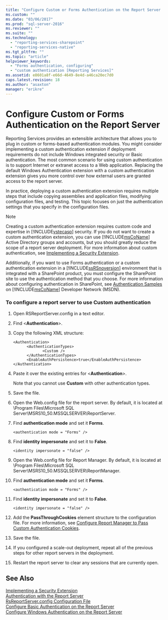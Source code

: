 ```yaml
---
title: "Configure Custom or Forms Authentication on the Report Server | Microsoft Docs"
ms.custom: ""
ms.date: "03/06/2017"
ms.prod: "sql-server-2016"
ms.reviewer: ""
ms.suite: ""
ms.technology: 
  - "reporting-services-sharepoint"
  - "reporting-services-native"
ms.tgt_pltfrm: ""
ms.topic: "article"
helpviewer_keywords: 
  - "Forms authentication, configuring"
  - "custom authentication [Reporting Services]"
ms.assetid: e8601a8f-e66d-4649-8e4d-a46ca20ec7d0
caps.latest.revision: 18
ms.author: "asaxton"
manager: "erikre"
---
```

# Configure Custom or Forms Authentication on the Report Server
  Reporting Services provides an extensible architecture that allows you to plug in custom or forms-based authentication modules. You might consider implementing a custom authentication extension if deployment requirements do not include Windows integrated security or Basic authentication. The most common scenario for using custom authentication is to support Internet or extranet access to a Web application. Replacing the default Windows Authentication extension with a custom authentication extension gives you more control over how external users are granted access to the report server.  
  
 In practice, deploying a custom authentication extension requires multiple steps that include copying assemblies and application files, modifying configuration files, and testing. This topic focuses on just the authentication settings that you specify in the configuration files.  
  
> [!NOTE]  
>  Creating a custom authentication extension requires custom code and expertise in [!INCLUDE[vstecasp](../../database-engine/configure/windows/includes/vstecasp-md.md)] security. If you do not want to create a custom authentication extension, you can use [!INCLUDE[msCoName](../../advanced-analytics/r-services/tutorials/includes/msconame-md.md)] Active Directory groups and accounts, but you should greatly reduce the scope of a report server deployment. For more information about custom authentication, see [Implementing a Security Extension](../../reporting-services/extensions/security-extension/implementing-a-security-extension.md).  
  
 Additionally, if you want to use Forms authentication or a custom authentication extension in a [!INCLUDE[ssRSnoversion](../../advanced-analytics/r-services/includes/ssrsnoversion-md.md)] environment that is integrated with a SharePoint product, you must configure the SharePoint site to use the authentication method that you choose. For more information about configuring authentication in SharePoint, see [Authentication Samples](http://go.microsoft.com/fwlink/?LinkId=115575) on [!INCLUDE[msCoName](../../advanced-analytics/r-services/tutorials/includes/msconame-md.md)] Developer Network (MSDN).  
  
### To configure a report server to use Custom authentication  
  
1.  Open RSReportServer.config in a text editor.  
  
2.  Find \<**Authentication**>.  
  
3.  Copy the following XML structure:  
  
    ```  
    <Authentication>  
          <AuthenticationTypes>  
                 <Custom />  
          </AuthenticationTypes>  
          <EnableAuthPersistence>true</EnableAuthPersistence>  
    </Authentication>  
    ```  
  
4.  Paste it over the existing entries for \<**Authentication**>.  
  
     Note that you cannot use **Custom** with other authentication types.  
  
5.  Save the file.  
  
6.  Open the Web.config file for the report server. By default, it is located at \Program Files\Microsoft SQL Server\MSRS10_50.MSSQLSERVER\ReportServer.  
  
7.  Find **authentication mode** and set it **Forms**.  
  
    ```  
    <authentication mode = "Forms" />  
    ```  
  
8.  Find **identity impersonate** and set it to **False**.  
  
    ```  
    <identity impersonate = "false" />  
    ```  
  
9. Open the Web.config file for Report Manager. By default, it is located at \Program Files\Microsoft SQL Server\MSRS10_50.MSSQLSERVER\ReportManager.  
  
10. Find **authentication mode** and set it **Forms**.  
  
    ```  
    <authentication mode = "Forms" />  
    ```  
  
11. Find **identity impersonate** and set it to **False**.  
  
    ```  
    <identity impersonate = "false" />  
    ```  
  
12. Add the **PassThroughCookies** element structure to the configuration file. For more information, see [Configure Report Manager to Pass Custom Authentication Cookies](https://msdn.microsoft.com/library/ms345241(v=sql.120).aspx).  
  
13. Save the file.  
  
14. If you configured a scale-out deployment, repeat all of the previous steps for other report servers in the deployment.  
  
15. Restart the report server to clear any sessions that are currently open.  
  
## See Also  
 [Implementing a Security Extension](../../reporting-services/extensions/security-extension/implementing-a-security-extension.md)   
 [Authentication with the Report Server](../../reporting-services/security/authentication-with-the-report-server.md)   
 [RsReportServer.config Configuration File](../../reporting-services/report-server/rsreportserver.config-configuration-file.md)   
 [Configure Basic Authentication on the Report Server](../../reporting-services/security/configure-basic-authentication-on-the-report-server.md)   
 [Configure Windows Authentication on the Report Server](../../reporting-services/security/configure-windows-authentication-on-the-report-server.md)  
  
  